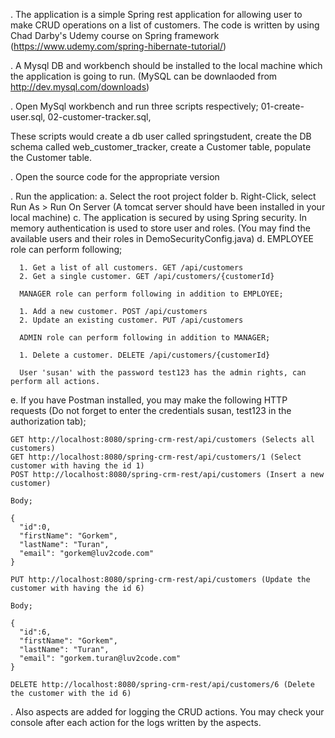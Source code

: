 . The application is a simple Spring rest application for allowing user to make CRUD operations on a list of customers.
The code is written by using Chad Darby's Udemy course on Spring framework (https://www.udemy.com/spring-hibernate-tutorial/)

. A Mysql DB and workbench should be installed to the local machine which the application is going to run. (MySQL can be 
downlaoded from http://dev.mysql.com/downloads)

. Open MySql workbench and run three scripts respectively; 
    01-create-user.sql, 
    02-customer-tracker.sql, 

These scripts would create a db user called springstudent, create the DB schema called web_customer_tracker, 
create a Customer table, populate the Customer table.

. Open the source code for the appropriate version

. Run the application: 
   a. Select the root project folder
   b. Right-Click, select Run As > Run On Server (A tomcat server should have been installed in your local machine)
   c. The application is secured by using Spring security. In memory authentication is used to store user and roles.
    (You may find the available users and their roles in DemoSecurityConfig.java)
   d. EMPLOYEE role can perform following;
   
      1. Get a list of all customers. GET /api/customers
      2. Get a single customer. GET /api/customers/{customerId}
      
      MANAGER role can perform following in addition to EMPLOYEE;
      
      1. Add a new customer. POST /api/customers
      2. Update an existing customer. PUT /api/customers
      
      ADMIN role can perform following in addition to MANAGER;
      
      1. Delete a customer. DELETE /api/customers/{customerId}
  
      User 'susan' with the password test123 has the admin rights, can perform all actions.
  
     
   e. If you have Postman installed, you may make the following HTTP requests (Do not forget to enter the credentials
   susan, test123 in the authorization tab); 
   
   
    GET http://localhost:8080/spring-crm-rest/api/customers (Selects all customers)
    GET http://localhost:8080/spring-crm-rest/api/customers/1 (Select customer with having the id 1)
    POST http://localhost:8080/spring-crm-rest/api/customers (Insert a new customer)
   
    Body;
   
    {
   	  "id":0,
      "firstName": "Gorkem",
      "lastName": "Turan",
      "email": "gorkem@luv2code.com"
    }
   
    PUT http://localhost:8080/spring-crm-rest/api/customers (Update the customer with having the id 6)
      
    Body;
    
    {
      "id":6,
      "firstName": "Gorkem",
      "lastName": "Turan",
      "email": "gorkem.turan@luv2code.com"
    }
    
    DELETE http://localhost:8080/spring-crm-rest/api/customers/6 (Delete the customer with the id 6)
   
. Also aspects are added for logging the CRUD actions. You may check your console after each action for
the logs written by the aspects.

